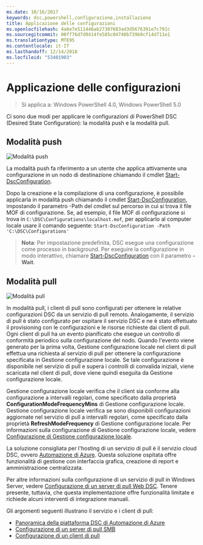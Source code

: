 ```yaml
---
ms.date: 10/16/2017
keywords: dsc,powershell,configurazione,installazione
title: Applicazione delle configurazioni
ms.openlocfilehash: 4a6e7e511446ab27307683ad3d5676391e7c791c
ms.sourcegitcommit: 00ff76d7d9414fe585c04740b739b9cf14d711e1
ms.translationtype: MTE95
ms.contentlocale: it-IT
ms.lasthandoff: 12/14/2018
ms.locfileid: "53401903"
---
```

# <a name="enacting-configurations"></a>Applicazione delle configurazioni

>Si applica a: Windows PowerShell 4.0, Windows PowerShell 5.0

Ci sono due modi per applicare le configurazioni di PowerShell DSC (Desired State Configuration): la modalità push e la modalità pull.

## <a name="push-mode"></a>Modalità push

![Modalità push](../images/pushModel.png "Come funziona la modalità push")

La modalità push fa riferimento a un utente che applica attivamente una configurazione in un nodo di destinazione chiamando il cmdlet [Start-DscConfiguration](/powershell/module/psdesiredstateconfiguration/start-dscconfiguration).

Dopo la creazione e la compilazione di una configurazione, è possibile applicarla in modalità push chiamando il cmdlet [Start-DscConfiguration](/powershell/module/psdesiredstateconfiguration/start-dscconfiguration), impostando il parametro -Path del cmdlet sul percorso in cui si trova il file MOF di configurazione.
Se, ad esempio, il file MOF di configurazione si trova in `C:\DSC\Configurations\localhost.mof`, per applicarlo al computer locale usare il comando seguente: `Start-DscConfiguration -Path 'C:\DSC\Configurations'`

> __Nota__: Per impostazione predefinita, DSC esegue una configurazione come processo in background. Per eseguire la configurazione in modo interattivo, chiamare [Start-DscConfiguration](/powershell/module/psdesiredstateconfiguration/start-dscconfiguration) con il parametro __-Wait__.

## <a name="pull-mode"></a>Modalità pull

![Modalità pull](../images/pullModel.png "Come funziona la modalità pull")

In modalità pull, i client di pull sono configurati per ottenere le relative configurazioni DSC da un servizio di pull remoto.
Analogamente, il servizio di pull è stato configurato per ospitare il servizio DSC e ne è stato effettuato il provisioning con le configurazioni e le risorse richieste dai client di pull.
Ogni client di pull ha un evento pianificato che esegue un controllo di conformità periodico sulla configurazione del nodo.
Quando l'evento viene generato per la prima volta, Gestione configurazione locale nel client di pull effettua una richiesta al servizio di pull per ottenere la configurazione specificata in Gestione configurazione locale.
Se tale configurazione è disponibile nel servizio di pull e supera i controlli di convalida iniziali, viene scaricata nel client di pull, dove viene quindi eseguita da Gestione configurazione locale.

Gestione configurazione locale verifica che il client sia conforme alla configurazione a intervalli regolari, come specificato dalla proprietà **ConfigurationModeFrequencyMins** di Gestione configurazione locale.
Gestione configurazione locale verifica se sono disponibili configurazioni aggiornate nel servizio di pull a intervalli regolari, come specificato dalla proprietà **RefreshModeFrequency** di Gestione configurazione locale.
Per informazioni sulla configurazione di Gestione configurazione locale, vedere [Configurazione di Gestione configurazione locale](../managing-nodes/metaConfig.md).

La soluzione consigliata per l'hosting di un servizio di pull è il servizio cloud DSC, ovvero [Automazione di Azure](https://azure.microsoft.com/services/automation/).
Questa soluzione ospitata offre funzionalità di gestione con interfaccia grafica, creazione di report e amministrazione centralizzata.

Per altre informazioni sulla configurazione di un servizio di pull in Windows Server, vedere [Configurazione di un server di pull Web DSC](pullServer.md).
Tenere presente, tuttavia, che questa implementazione offre funzionalità limitate e richiede alcuni interventi di integrazione manuali.

Gli argomenti seguenti illustrano il servizio e i client di pull:

- [Panoramica della piattaforma DSC di Automazione di Azure](https://docs.microsoft.com/en-us/azure/automation/automation-dsc-overview)
- [Configurazione di un server di pull SMB](pullServerSMB.md)
- [Configurazione di un client di pull](pullClientConfigID.md)
